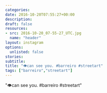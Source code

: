 ```yaml
---
categories:
date: 2016-10-20T07:55:27+00:00
description:
draft: false
resources:
- src: 2016-10-20_07-55-27_UTC.jpg
  name: "header"
layout: instagram
options:
  unlisted: false
stories:
subtitle:
title: "👁can see you. #barreiro #streetart"
tags: ["barreiro","streetart"]
---
```


"👁can see you. #barreiro #streetart"
